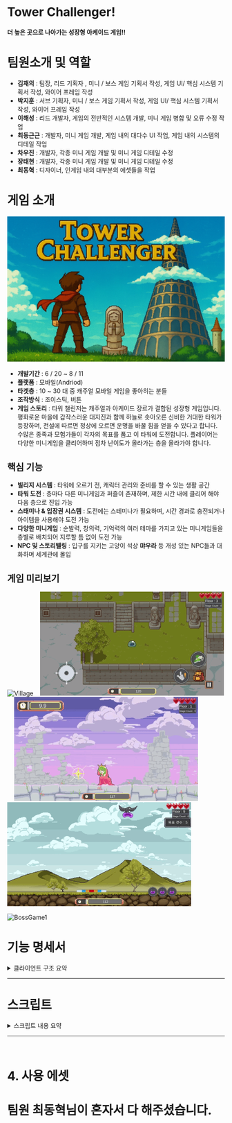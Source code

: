 # Tower Challenger!
**더 높은 곳으로 나아가는 성장형 아케이드 게임!!**

# 팀원소개 및 역할
- **김재의** : 팀장, 리드 기획자 , 미니 / 보스 게임 기획서 작성, 게임 UI/ 핵심 시스템 기획서 작성, 와이어 프레임 작성
- **박지훈** : 서브 기획자, 미니 / 보스 게임 기획서 작성, 게임 UI/ 핵심 시스템 기획서 작성, 와이어 프레임 작성
- **이해성** : 리드 개발자, 게임의 전반적인 시스템 개발, 미니 게임 병합 및 오류 수정 작업
- **최동근근** : 개발자, 미니 게임 개발, 게임 내의 대다수 UI 작업, 게임 내의 시스템의 디테일 작업
- **차우진** : 개발자, 각종 미니 게임 개발 및 미니 게임 디테일 수정
- **장태현** : 개발자, 각종 미니 게임 개발 및 미니 게임 디테일 수정
- **최동혁** : 디자이너, 인게임 내의 대부분의 에셋들을 작업


# 게임 소개
![게임 시작 화면](https://github.com/donggeunchoi/Tower-Challenger/blob/main/Assets/02%20Images/StartBackGround/ChatGPT_Image_2025_6_27_09_20_12.png)
- **개발기간** : 6 / 20 ~ 8 / 11
- **플랫폼** : 모바일(Andriod)
- **타겟층** : 10 ~ 30 대 중 캐주얼 모바일 게임을 좋아히는 분들
- **조작방식** : 조이스틱, 버튼
- **게임 스토리** :
타워 챌린저는 캐주얼과 아케이드 장르가 결합된 성장형 게임입니다.
평화로운 마을에 갑작스러운 대지진과 함께 하늘로 솟아오른 신비한 거대한 타워가 등장하며, 전설에 따르면 정상에 오르면 운명을 바꿀 힘을 얻을 수 있다고 합니다.
수많은 종족과 모험가들이 각자의 목표를 품고 이 타워에 도전합니다.
플레이어는 다양한 미니게임을 클리어하며 점차 난이도가 올라가는 층을 올라가야 합니다.
## 핵심 기능
- **빌리지 시스템** : 타워에 오르기 전, 캐릭터 관리와 준비를 할 수 있는 생활 공간
- **타워 도전** : 층마다 다른 미니게임과 퍼즐이 존재하며, 제한 시간 내에 클리어 해야 다음 층으로 진입 가능
- **스태미나 & 입장권 시스템** : 도전에는 스테미나가 필요하며, 시간 경과로 충전되거나 아이템을 사용해야 도전 가능
- **다양한 미니게임** : 순발력, 창의력, 기억력의 여러 테마를 가지고 있는 미니게임들을 층별로 배치되어 지루할 틈 없이 도전 가능
- **NPC 및 스토리텔링** : 입구를 지키는 고양이 석상 **먀우라** 등 개성 있는 NPC들과 대화하며 세계관에 몰입


## 게임 미리보기
![Village](https://github.com/donggeunchoi/Tower-Challenger/blob/main/Assets/06%20ReadMeImage/IMAGIF/%EB%B9%8C%EB%A6%AC%EC%A7%80.gif)&nbsp;&nbsp;&nbsp;
![Tower Map](https://github.com/donggeunchoi/Tower-Challenger/blob/main/Assets/06%20ReadMeImage/IMAGIF/%ED%94%8C%EB%A0%88%EC%9D%B4%EC%96%B4%20%EC%9D%B4%EB%8F%99.gif)&nbsp;&nbsp;&nbsp;
![MiniGame1](https://github.com/donggeunchoi/Tower-Challenger/blob/main/Assets/06%20ReadMeImage/IMAGIF/%EA%B3%B5%EC%A3%BC%EC%A7%80%ED%82%A4%EA%B8%B0.gif)
![MiniGame2](https://github.com/donggeunchoi/Tower-Challenger/blob/main/Assets/06%20ReadMeImage/IMAGIF/%EC%8A%AC%EB%9D%BC%EC%9E%84%20%ED%83%80%EC%9B%8C.gif)<br>


![BossGame1](https://github.com/donggeunchoi/Tower-Challenger/blob/main/Assets/06%20ReadMeImage/IMAGIF/%EC%A3%BC%EC%A0%95%EB%B1%85%EC%9D%B4%20%EC%95%84%EC%A0%80%EC%94%A8%20%EA%B2%8C%EC%9E%84.gif)<br>

# 기능 명세서

<details>
<summary>클라이언트 구조 요약</summary>

## 클라이언트 구조
<img width="1000" src="https://github.com/donggeunchoi/Tower-Challenger/blob/main/Assets/06%20ReadMeImage/Process.webp">

## JSON
![Untitled](https://github.com/donggeunchoi/Tower-Challenger/blob/main/Assets/06%20ReadMeImage/JsonData.webp)

## 상호작용
<img width="1000" src="https://github.com/donggeunchoi/Tower-Challenger/blob/main/Assets/06%20ReadMeImage/Interaction.webp">

## 플레이어
![Untitled (1)](https://github.com/donggeunchoi/Tower-Challenger/blob/main/Assets/06%20ReadMeImage/Player.webp)

## 스테이지
![Untitled (2)](https://github.com/donggeunchoi/Tower-Challenger/blob/main/Assets/06%20ReadMeImage/Stage.webp)

## 빌리지
![Untitled (2)](https://github.com/donggeunchoi/Tower-Challenger/blob/main/Assets/06%20ReadMeImage/Village.webp)
</details>


---


# 스크립트

<details>
<summary>스크립트 내용 요약</summary>


## **매니저**

| 스크립트 | 내용 | 당담자 |
| -- | -- | -- |
| [GameManager](https://github.com/donggeunchoi/Tower-Challenger/blob/main/Assets/03%20Scripts/GameManager.cs) | 타 매니저 및 정보 관리 | 이해성 |
| [UIManager](https://github.com/donggeunchoi/Tower-Challenger/blob/main/Assets/03%20Scripts/UIManager.cs) | UI 인스턴스 | 이해성 |
| [PlayerManager](https://github.com/donggeunchoi/Tower-Challenger/blob/main/Assets/03%20Scripts/PlayerManager.cs) | 플레이어 위치 저장 및 참초 할당 | 이해성, 차우진 |
| [SoundManager](https://github.com/donggeunchoi/Tower-Challenger/blob/main/Assets/03%20Scripts/Sound/SoundManager.cs) | 배경 음악 및 효과음 | 이해성, 장태현 |
| [TowerManager](https://github.com/donggeunchoi/Tower-Challenger/blob/main/Assets/03%20Scripts/TowerManager.cs) | 인게임 내 씬전환 관리 | 이해성 |
| [StageManager](https://github.com/donggeunchoi/Tower-Challenger/blob/main/Assets/03%20Scripts/Stage/StageManager.cs)| 게임 상태 관리 및 스테이지 정보 관리 | 이해성 |
| [MiniGameManager](https://github.com/donggeunchoi/Tower-Challenger/blob/main/Assets/03%20Scripts/Stage/MiniGameManager.cs) | 미니게임 데이터 관리 | 이해성 |
| [Stamina](https://github.com/donggeunchoi/Tower-Challenger/blob/main/Assets/03%20Scripts/Player/Stamina.cs) | 스테미나 관리 | 이해성 |
| [Account](https://github.com/donggeunchoi/Tower-Challenger/blob/main/Assets/03%20Scripts/Player/Account.cs) | 재화 관리 | 이해성 |
| [Character](https://github.com/donggeunchoi/Tower-Challenger/blob/main/Assets/03%20Scripts/Player/Character.cs) | 캐릭터 데이터 관리 | 이해성 |
| [PoolManager](https://github.com/donggeunchoi/Tower-Challenger/blob/main/Assets/03%20Scripts/PoolManager.cs) | 오브젝트 풀링 시스템을 관리하는 핵심 매니저 | 장태현 |

---
<br>

## **빌리지**

<details>
<summary>열기</summary>
  
| 스크립트 이름 | 내용 | 당담자 |
| --- | --- | --- |
| [Guild](https://github.com/donggeunchoi/Tower-Challenger/blob/main/Assets/03%20Scripts/Village/Guild.cs) | 길드 관리 | 최동근
| [Inventory](https://github.com/donggeunchoi/Tower-Challenger/blob/main/Assets/03%20Scripts/Village/Inventory.cs) | 인벤토리 관리 | 최동근
| [InventorySlot](https://github.com/donggeunchoi/Tower-Challenger/blob/main/Assets/03%20Scripts/Village/InventorySlot.cs) | 인벤토리 슬롯관리 | 최동근
| [VillageManager](https://github.com/donggeunchoi/Tower-Challenger/blob/main/Assets/03%20Scripts/Village/VillageManager.cs) | 빌리지 전반적인 관리 | 최동근
| [Store](https://github.com/donggeunchoi/Tower-Challenger/blob/main/Assets/03%20Scripts/Village/Store.cs) | 상점 관리 | 최동근
| [PauseManager](https://github.com/donggeunchoi/Tower-Challenger/blob/main/Assets/03%20Scripts/Village/PauseManager.cs) | 설정 관리 | 최동근
| [MailBox](https://github.com/donggeunchoi/Tower-Challenger/blob/main/Assets/03%20Scripts/Village/MailBox.cs) | 우편함 관리 | 최동근
| [itemManager](https://github.com/donggeunchoi/Tower-Challenger/blob/main/Assets/03%20Scripts/Village/ItemManager.cs) | 아이템데이터 관리 | 최동근
| [NPCBase](https://github.com/donggeunchoi/Tower-Challenger/blob/main/Assets/03%20Scripts/Village/NPC/NPCBase.cs) | NPC 기본 관리 | 최동근

</details>


## **타워**

<details>
<summary>열기</summary>

| 스크립트 | 내용 | 당담자 |
| -- | -- | -- |
[Arrow](https://github.com/donggeunchoi/Tower-Challenger/blob/main/Assets/03%20Scripts/Stage/Arrow.cs) | 상자 기믹 (투사체) | 이해성 |
[RewardManager](https://github.com/donggeunchoi/Tower-Challenger/blob/main/Assets/03%20Scripts/RewardTableData/RewardManager.cs) | 보상 관리 | 최동근
[RewardTavleData](https://github.com/donggeunchoi/Tower-Challenger/blob/main/Assets/03%20Scripts/RewardTableData/RewardTableData.cs) | 보상 CSV 파일 관련 변수 선언 | 최동근
| [StageLP](https://github.com/donggeunchoi/Tower-Challenger/blob/main/Assets/03%20Scripts/Stage/StageLP.cs) | 라이프포인트 관리 | 이해성 |
| [StageTimer](https://github.com/donggeunchoi/Tower-Challenger/blob/main/Assets/03%20Scripts/Stage/StageTimer.cs) | 타이머 관리 | 이해성 |
| [Trap](https://github.com/donggeunchoi/Tower-Challenger/blob/main/Assets/03%20Scripts/Stage/Trap.cs) | 트랩 | 이해성 |
| [Map](https://github.com/donggeunchoi/Tower-Challenger/blob/main/Assets/03%20Scripts/Stage/Map.cs) | 맵 상태 관리 | 이해성, 차우진 |
| [MapObstacle](https://github.com/donggeunchoi/Tower-Challenger/blob/main/Assets/03%20Scripts/Stage/MapObstacle.cs) | 맵 장애물 관리 | 이해성 |
| [DiffcultyObstacles](https://github.com/donggeunchoi/Tower-Challenger/blob/main/Assets/03%20Scripts/Stage/DiffcultyObstacles.cs) | 난이도 별 장애물 관리 | 이해성 |


---

### 튜토리얼

<details>
<summary>열기</summary>

| 스크립트 이름 | 내용 | 당담자 |
| --- | --- | --- |
| [BoxTutorial](https://github.com/donggeunchoi/Tower-Challenger/blob/main/Assets/03%20Scripts/Tutorial/BoxTutorial.cs) | 상자 튜토리얼 관리 | 최동근
| [DashTutorial](https://github.com/donggeunchoi/Tower-Challenger/blob/main/Assets/03%20Scripts/Tutorial/DashTutorial.cs) | 대쉬 튜토리얼 관리 | 최동근
| [HintUI](https://github.com/donggeunchoi/Tower-Challenger/blob/main/Assets/03%20Scripts/Tutorial/HintUI.cs) | 설명 UI 표출관리 | 최동근
| [InventortTutorial](https://github.com/donggeunchoi/Tower-Challenger/blob/main/Assets/03%20Scripts/Tutorial/InventoryTutorial.cs) | 인벤토리 튜토리얼 관리 | 최동근
| [MoveTutorial](https://github.com/donggeunchoi/Tower-Challenger/blob/main/Assets/03%20Scripts/Tutorial/MoveTutorial.cs) | 움직임 튜토리얼 관리 | 최동근
| [PortalTutorial](https://github.com/donggeunchoi/Tower-Challenger/blob/main/Assets/03%20Scripts/Tutorial/PortalTutorial.cs) | 포탈 튜토리얼 관리 | 최동근
| [TutorialBase](https://github.com/donggeunchoi/Tower-Challenger/blob/main/Assets/03%20Scripts/Tutorial/TutorialBase.cs) | 튜토리얼 기본 정보 관리 | 최동근
| [TutorialManager](https://github.com/donggeunchoi/Tower-Challenger/blob/main/Assets/03%20Scripts/Tutorial/TutorialManager.cs) | 전반적인 튜토리얼 진행 관리 | 최동근
| [TutorialPortalOpen](https://github.com/donggeunchoi/Tower-Challenger/blob/main/Assets/03%20Scripts/Tutorial/TutorialPortalOpen.cs) | 포탈 열림 기능 관리 | 최동근

</details>

---

### 스토리

<details>
<summary>열기</summary>

| 스크립트 이름 | 내용 | 당담자 |
| --- | --- | --- |
| [StoryManager](https://github.com/donggeunchoi/Tower-Challenger/blob/main/Assets/03%20Scripts/CWJ_Story/StoryManager.cs) | 스토리 매니저 | 차우진 |
| [StoryUi](https://github.com/donggeunchoi/Tower-Challenger/blob/main/Assets/03%20Scripts/CWJ_Story/StoryUi.cs) | UI | 차우진 |
| [Story](https://github.com/donggeunchoi/Tower-Challenger/blob/main/Assets/03%20Scripts/CWJ_Story/Story.cs) | 6층 스토리 오브젝트 관리 | 차우진 |
| [Story_14Floor](https://github.com/donggeunchoi/Tower-Challenger/blob/main/Assets/03%20Scripts/CWJ_Story/Story_14Floor.cs) | 14층 스토리 오브젝트 관리 | 차우진 |
| [StoryTalk](https://github.com/donggeunchoi/Tower-Challenger/blob/main/Assets/03%20Scripts/CWJ_Story/StoryTalk.cs) | 스토리 대화 진행 | 차우진 |
| [StoryData](https://github.com/donggeunchoi/Tower-Challenger/blob/main/Assets/03%20Scripts/CWJ_Story/StoryData.cs) | 스토리 대화 데이터 | 차우진 |

</details>

---

</details>



## **미니게임**

<details>
<summary>열기</summary>

## 미니게임 슬라임 점프1

<img src="https://github.com/donggeunchoi/Tower-Challenger/blob/main/Assets/06%20ReadMeImage/Process.webp" width="400" height="400"/>

<details>
<summary>열기</summary>
  
| 스크립트 이름 | 내용 | 당담자 |
| --- | --- | --- |
| [BackGroundPool](https://github.com/donggeunchoi/Tower-Challenger/blob/main/Assets/03%20Scripts/MiniGames/CatTowerJump/BackGroundPool.cs) | 배경 오브젝트 풀기능 | 최동근
| [BackGroundSpawner](https://github.com/donggeunchoi/Tower-Challenger/blob/main/Assets/03%20Scripts/MiniGames/CatTowerJump/BackGroundSpawner.cs) | 배경 스폰 | 최동근
| [CatController](https://github.com/donggeunchoi/Tower-Challenger/blob/main/Assets/03%20Scripts/MiniGames/CatTowerJump/CatController.cs) | 슬라임 점프기능 | 최동근
| [DeadZone](https://github.com/donggeunchoi/Tower-Challenger/blob/main/Assets/03%20Scripts/MiniGames/CatTowerJump/DeadZone.cs) | 슬라임 떨어질때 상태관련 | 최동근
| [FollowCamera](https://github.com/donggeunchoi/Tower-Challenger/blob/main/Assets/03%20Scripts/MiniGames/CatTowerJump/FollowCamera.cs) | 슬라임을 따라가는 카메라 기능 | 최동근
| [ObstacleBase](https://github.com/donggeunchoi/Tower-Challenger/blob/main/Assets/03%20Scripts/MiniGames/CatTowerJump/Obstacle/ObstacleBase.cs) | 장애물기본 데이터 | 최동근
| [DamageTile](https://github.com/donggeunchoi/Tower-Challenger/blob/main/Assets/03%20Scripts/MiniGames/CatTowerJump/Obstacle/DamageTile.cs) | 벽장애물 | 최동근
| [HorizontalMoverObstacle](https://github.com/donggeunchoi/Tower-Challenger/blob/main/Assets/03%20Scripts/MiniGames/CatTowerJump/Obstacle/HorizontalMoverObstacle.cs) | 수평 움직임 장애물 | 최동근
| [ObstaclePoolManager](https://github.com/donggeunchoi/Tower-Challenger/blob/main/Assets/03%20Scripts/MiniGames/CatTowerJump/Obstacle/ObstaclePoolManager.cs) | 장애물 오브젝트 풀 기능 | 최동근
| [ObvstacleSpawner](https://github.com/donggeunchoi/Tower-Challenger/blob/main/Assets/03%20Scripts/MiniGames/CatTowerJump/Obstacle/ObstacleSpawner.cs) | 장애물 스폰 | 최동근
| [SpinnerObstacle](https://github.com/donggeunchoi/Tower-Challenger/blob/main/Assets/03%20Scripts/MiniGames/CatTowerJump/Obstacle/SpinnerObstacle.cs) | 회전 장애물 | 최동근
| [ReMoveWall](https://github.com/donggeunchoi/Tower-Challenger/blob/main/Assets/03%20Scripts/MiniGames/CatTowerJump/RemoveWall.cs) | 벽 비활성 기능 | 최동근
| [RsetTable](https://github.com/donggeunchoi/Tower-Challenger/blob/main/Assets/03%20Scripts/MiniGames/CatTowerJump/ResetTable.cs) | 초기값관련 기능 | 최동근
| [SlimeJumpManager](https://github.com/donggeunchoi/Tower-Challenger/blob/main/Assets/03%20Scripts/MiniGames/CatTowerJump/SlimeJumpManager.cs) | 전반적인 게임 관여 | 최동근
| [WallPool](https://github.com/donggeunchoi/Tower-Challenger/blob/main/Assets/03%20Scripts/MiniGames/CatTowerJump/WallPool.cs) | 벽 오브젝트 풀 기능 | 최동근
| [WallSpawner](https://github.com/donggeunchoi/Tower-Challenger/blob/main/Assets/03%20Scripts/MiniGames/CatTowerJump/WallSpawner.cs) | 벽 스폰기능 | 최동근

</details>

---

## 미니게임 슬라임런2

<details>
<summary>열기</summary>
  
| 스크립트 이름 | 내용 | 당담자 |
| --- | --- | --- |
| [BackGround](https://github.com/donggeunchoi/Tower-Challenger/blob/main/Assets/03%20Scripts/MiniGames/DinoRun_Donggeun/BackGround.cs) | 배경 | 최동근
| [BackGroundLooper](https://github.com/donggeunchoi/Tower-Challenger/blob/main/Assets/03%20Scripts/MiniGames/DinoRun_Donggeun/BackGroundLooper.cs) | 배경루퍼기능 | 최동근
| [DinoMiniGame](https://github.com/donggeunchoi/Tower-Challenger/blob/main/Assets/03%20Scripts/MiniGames/DinoRun_Donggeun/DinoMiniGame.cs) | 전반적인 미니게임 관리 | 최동근
| [GroundTile](https://github.com/donggeunchoi/Tower-Challenger/blob/main/Assets/03%20Scripts/MiniGames/DinoRun_Donggeun/GroundTile.cs) | 땅타일생성 및 파괴 | 최동근
| [GroundTileSpawner](https://github.com/donggeunchoi/Tower-Challenger/blob/main/Assets/03%20Scripts/MiniGames/DinoRun_Donggeun/GroundTileSpawner.cs) | 땅 스폰기능 | 최동근
| [Obstacle](https://github.com/donggeunchoi/Tower-Challenger/blob/main/Assets/03%20Scripts/MiniGames/DinoRun_Donggeun/Obstacle.cs) | 장애물 | 최동근
| [PivotObject](https://github.com/donggeunchoi/Tower-Challenger/blob/main/Assets/03%20Scripts/MiniGames/DinoRun_Donggeun/PivotObject.cs) | 장애물 회전 | 최동근
| [Player](https://github.com/donggeunchoi/Tower-Challenger/blob/main/Assets/03%20Scripts/MiniGames/DinoRun_Donggeun/Player.cs) | 플레이어(슬라임 점프, 슬라이딩) | 최동근

</details>

## 미니게임 스피드 퀴즈3

<details>
<summary>열기</summary>  

| 스크립트 이름 | 내용 | 당담자 |
| --- | --- | --- |
| [QuizBase](https://github.com/donggeunchoi/Tower-Challenger/blob/main/Assets/03%20Scripts/MiniGames/SpeedQuizGame/QuizBase.cs) | CSV 파일 파싱 | 최동근
| [SpeedQuizData](https://github.com/donggeunchoi/Tower-Challenger/blob/main/Assets/03%20Scripts/MiniGames/SpeedQuizGame/SpeedQuizData.cs) | CSV 파일 파싱관련 변수선언 |최동근
| [nonSenseGame](https://github.com/donggeunchoi/Tower-Challenger/blob/main/Assets/03%20Scripts/MiniGames/SpeedQuizGame/nonSenseGame.cs) | 전반적인 스피드퀴즈 게임 관리 | 최동근

</details>

---

## 미니게임 슬라임 타워4

<details>
<summary>열기</summary>
  
| 스크립트 이름 | 내용 | 당담자 |
| --- | --- | --- |
| [Bird](https://github.com/donggeunchoi/Tower-Challenger/blob/main/Assets/03%20Scripts/MiniGames/SlimeTower/Bird.cs) | 좌우 움직이는 새기능 | 최동근
| [Slime](https://github.com/donggeunchoi/Tower-Challenger/blob/main/Assets/03%20Scripts/MiniGames/SlimeTower/Slime.cs) | 떨어지는 슬라임 | 최동근
| [SlimeTower](https://github.com/donggeunchoi/Tower-Challenger/blob/main/Assets/03%20Scripts/MiniGames/SlimeTower/SlimeTower.cs) | 게임 전반을 관리하는 기능 | 최동근
| [CoolDownUI](https://github.com/donggeunchoi/Tower-Challenger/blob/main/Assets/03%20Scripts/MiniGames/SlimeTower/CoolDownUI.cs) | 쿨타임 기능 | 이해성
| [BarSize](https://github.com/donggeunchoi/Tower-Challenger/blob/main/Assets/03%20Scripts/MiniGames/SlimeTower/BarSize.cs) | 바닥 바 기능 | 이해성
  
</details>

---

## 미니게임 순발력 테스트5

<details>
<summary>열기</summary>
  
| 스크립트 이름 | 내용 | 당담자 |
| --- | --- | --- |
| [MiniGameSpeedTest](https://github.com/donggeunchoi/Tower-Challenger/blob/main/Assets/03%20Scripts/MiniGames/MiniGameSpeedTest/MiniGameSpeedTest.cs) | 미니게임 순발력테스트 | 이해성 |
  
</details>

---

## 미니게임 똥피하기 6

<details>
<summary>열기</summary>
  
| 스크립트 이름 | 내용 | 당담자 |
| --- | --- | --- |
| [FallingBlockPlayer](https://github.com/donggeunchoi/Tower-Challenger/blob/main/Assets/03%20Scripts/MiniGames/FallingBlock/FallingBlockPlayer.cs) | 미니게임 똥피하기 | 이해성 |
  
</details>

## 미니게임 알게임 7

<details>
<summary>열기</summary>
  
| 스크립트 이름 | 내용 | 당담자 |
| --- | --- | --- |
| [EggClickHandler](https://github.com/donggeunchoi/Tower-Challenger/blob/main/Assets/03%20Scripts/MiniGames/EggGame/EggClickHandler.cs) | 알 클릭 이벤트 처리 | 장태현 |
| [EggGameManager](https://github.com/donggeunchoi/Tower-Challenger/blob/main/Assets/03%20Scripts/MiniGames/EggGame/EggGameManager.cs) | 알게임의 나머지 모든 기능 관리 | 장태현 |
  
</details>

---

## 미니게임 어려운 게임 8

<details>
<summary>열기</summary>
  
| 스크립트 이름 | 내용 | 당담자 |
| --- | --- | --- |
| [ReflectOnWall](https://github.com/donggeunchoi/Tower-Challenger/blob/main/Assets/03%20Scripts/MiniGames/HardGame/ReflectOnWall.cs) | 고양이의 방향 전환 처리 X축 좌우반전 | 장태현 |
| [ReflectOnWall2](https://github.com/donggeunchoi/Tower-Challenger/blob/main/Assets/03%20Scripts/MiniGames/HardGame/ReflectOnWall2.cs) | 고양이의 방향 전환 처리 위보고 시작하는 애 Y축 상하반전 | 장태현 |
| [ReflectOnWall3](https://github.com/donggeunchoi/Tower-Challenger/blob/main/Assets/03%20Scripts/MiniGames/HardGame/ReflectOnWall3.cs) | 고양이의 방향 전환 처리 아래보고 시작하는 애 Y축 상하반전 | 장태현 |
| [HardGamePlayer](https://github.com/donggeunchoi/Tower-Challenger/blob/main/Assets/03%20Scripts/MiniGames/HardGame/HardGamePlayer.cs) | 장애물 피격 시 해당 맵의 스폰 포인트로 플레이어 이동 | 장태현 |
| [HardGameGoalTrigger](https://github.com/donggeunchoi/Tower-Challenger/blob/main/Assets/03%20Scripts/MiniGames/HardGame/HardGameGoalTrigger.cs) | 장애물이 없을 경우 다음 층으로 이동 | 장태현 |
| [HardGameGameManager](https://github.com/donggeunchoi/Tower-Challenger/blob/main/Assets/03%20Scripts/MiniGames/HardGame/HardGameGameManager.cs) | 위 기능들을 제외한 모든 어려운 게임 기능 관리 | 장태현 |
  
</details>

---

## 미니게임 탄막 피하기 게임 9

<details>
<summary>열기</summary>
  
| 스크립트 이름 | 내용 | 당담자 |
| --- | --- | --- |
| [Ball](https://github.com/donggeunchoi/Tower-Challenger/blob/main/Assets/03%20Scripts/MiniGames/ProGame/Ball.cs) | PoolManager에서 반환된 발사체 속도 설정 | 장태현 |
| [ProGamePlayer](https://github.com/donggeunchoi/Tower-Challenger/blob/main/Assets/03%20Scripts/MiniGames/ProGame/ProGamePlayer.cs) | 발사체 피격 시 무적 시간 부여 및 LP 감소 이벤트 발생 | 장태현 |
| [ProGameManager](https://github.com/donggeunchoi/Tower-Challenger/blob/main/Assets/03%20Scripts/MiniGames/ProGame/ProGameManager.cs) | 위 기능들을 제외한 모든 죽림고수 시스템 관리 | 장태현 |
  
</details>

---

## 미니게임 야바위 게임 10

<details>
<summary>열기</summary>
  
| 스크립트 이름 | 내용 | 당담자 |
| --- | --- | --- |
| [SellGameManager](https://github.com/donggeunchoi/Tower-Challenger/blob/main/Assets/03%20Scripts/MiniGames/SellGame/SellGameManager.cs) | 야바위 게임의 모든 기능 담당 | 장태현 |

</details>

---

## 미니게임 주정뱅이 게임 11

<details>
<summary>열기</summary>
  
| 스크립트 이름 | 내용 | 당담자 |
| -- | -- | -- |
| [WalkTheStorkGameManager](https://github.com/donggeunchoi/Tower-Challenger/blob/main/Assets/03%20Scripts/MiniGames/WalkTheStork/WalkTheStorkGameManager.cs) | 주정뱅이 게임의 모든 기능 담당 | 장태현 |

</details>

---

## 미니게임 공주 지키기 12

<details>
<summary>열기</summary>
  
| 스크립트 이름 | 내용 | 당담자 |
| -- | -- | -- |
| [PrincessManager](https://github.com/donggeunchoi/Tower-Challenger/blob/main/Assets/03%20Scripts/CWJ_Princess/PrincessManager.cs) | 공주지키기 매니저 | 차우진 |
| [BatAttack](https://github.com/donggeunchoi/Tower-Challenger/blob/main/Assets/03%20Scripts/CWJ_Princess/BatAttack.cs) | 박쥐 공격 | 차우진 |
| [FireAttack](https://github.com/donggeunchoi/Tower-Challenger/blob/main/Assets/03%20Scripts/CWJ_Princess/FireAttack.cs) | 불덩이 공격 | 차우진 |
| [EnemyPos](https://github.com/donggeunchoi/Tower-Challenger/blob/main/Assets/03%20Scripts/CWJ_Princess/EnemyPos.cs) | 박쥐 및 불덩이 위치 생성 | 차우진 |
| [GameOver](https://github.com/donggeunchoi/Tower-Challenger/blob/main/Assets/03%20Scripts/CWJ_Princess/GameOver.cs) | 게임 오버 및 클리어 | 차우진 |
| [ShieldMove](https://github.com/donggeunchoi/Tower-Challenger/blob/main/Assets/03%20Scripts/CWJ_Princess/ShieldMove.cs) | 박쥐랑 불덩이 막는 플레이어 | 차우진 |

</details>

---

## 미니게임 그림자 맞추기 13

<details>
<summary>열기</summary>
  
| 스크립트 이름 | 내용 | 당담자 |
| -- | -- | -- |
| [ShadowManager](https://github.com/donggeunchoi/Tower-Challenger/blob/main/Assets/03%20Scripts/CWJ_Shadow/ShadowManager.cs) | 그림자맞추기 매니저 | 차우진 |
| [Shadow](https://github.com/donggeunchoi/Tower-Challenger/blob/main/Assets/03%20Scripts/CWJ_Shadow/Shadow.cs) | 문제 생성 | 차우진 |
| [ShadowUI](https://github.com/donggeunchoi/Tower-Challenger/blob/main/Assets/03%20Scripts/CWJ_Shadow/ShadowUI.cs) | UI | 차우진 |
| [ShadowData](https://github.com/donggeunchoi/Tower-Challenger/blob/main/Assets/03%20Scripts/CWJ_Shadow/ShadowData.cs) | 그림자 및 이미지 데이터 | 차우진 |

</details>

---

## 미니게임 Up&Down 14

<details>
<summary>열기</summary>
  
| 스크립트 이름 | 내용 | 당담자 |
| -- | -- | -- |
| [UpAndDownManager](https://github.com/donggeunchoi/Tower-Challenger/blob/main/Assets/03%20Scripts/CWJ_UpAndDown/UpAndDownManager.cs) | 업다운숫자맞추기 매니저 | 차우진 |
| [UpAndDown](https://github.com/donggeunchoi/Tower-Challenger/blob/main/Assets/03%20Scripts/CWJ_UpAndDown/UpAndDown.cs) | 숫자 생성 및 업다운 확인 | 차우진 |
| [UpAndDownUI](https://github.com/donggeunchoi/Tower-Challenger/blob/main/Assets/03%20Scripts/CWJ_UpAndDown/UpAndDownUI.cs) | UI | 차우진 |


</details>

---

</details>

## **플레이어**

| 스크립트 | 내용 | 당담자 |
| -- | -- | -- |
| [PlayerInput](https://github.com/donggeunchoi/Tower-Challenger/blob/main/Assets/03%20Scripts/Player/PlayerInput.cs) | 플레이어 이동 | 이해성, 최동근 |
| [PlayerInteraction](https://github.com/donggeunchoi/Tower-Challenger/blob/main/Assets/03%20Scripts/Player/PlayerInteraction.cs) | 플레이어 상호작용 | 이해성 |
| [PlayerBuff](https://github.com/donggeunchoi/Tower-Challenger/blob/main/Assets/03%20Scripts/Player/PlayerBuff.cs) | 플레이어 디버프 상태 | 이해성 |
| [Interactable](https://github.com/donggeunchoi/Tower-Challenger/blob/main/Assets/03%20Scripts/Interaction%20Object/NPC/Interactable.cs) | 상호작용 인터페이스 | 이해성 |
| [InteractionBox](https://github.com/donggeunchoi/Tower-Challenger/blob/main/Assets/03%20Scripts/Interaction%20Object/NPC/InteractionBox.cs) | 상호작용 상자 | 이해성 |
| [InteractionPortal](https://github.com/donggeunchoi/Tower-Challenger/blob/main/Assets/03%20Scripts/Interaction%20Object/NPC/InteractionPortal.cs) | 상호작용 포탈 | 이해성 |
| [PlayerCamera](https://github.com/donggeunchoi/Tower-Challenger/blob/main/Assets/03%20Scripts/Player/PlayerCamera.cs) | 플레이어 카메라 관리 | 이해성 |
| [PlayerAnimation](https://github.com/donggeunchoi/Tower-Challenger/blob/main/Assets/03%20Scripts/Player/PlayerAnimation.cs) | 플레이어 움직임 애니메이션 제어 | 장태현 |


## **Json**

| 스크립트 | 내용 | 당담자 |
| -- | -- | -- |
| [SaveManager](https://github.com/donggeunchoi/Tower-Challenger/blob/main/Assets/03%20Scripts/SaveManager.cs) | 세이브매니저 | 이해성 |
| [Save](https://github.com/donggeunchoi/Tower-Challenger/blob/main/Assets/03%20Scripts/SaveData/Save.cs) | 저장 유틸 메서드 | 이해성 |
| [PlayerData](https://github.com/donggeunchoi/Tower-Challenger/blob/main/Assets/03%20Scripts/SaveData/PlayerData.cs) | 저장 데이터 관리 | 이해성 |
| [CSVLoader](https://github.com/donggeunchoi/Tower-Challenger/blob/main/Assets/03%20Scripts/SaveData/CVSLoader.cs) | CSV 데이터 테이블 불러오기 | 이해성 |
| [StageTable](https://github.com/donggeunchoi/Tower-Challenger/blob/main/Assets/03%20Scripts/Stage/StageTable.cs) | 스테이지 데이터 테이블 관리 | 이해성 |

</details>

---


<br>

# 4. 사용 에셋

# 팀원 최동혁님이 혼자서 다 해주셨습니다.
